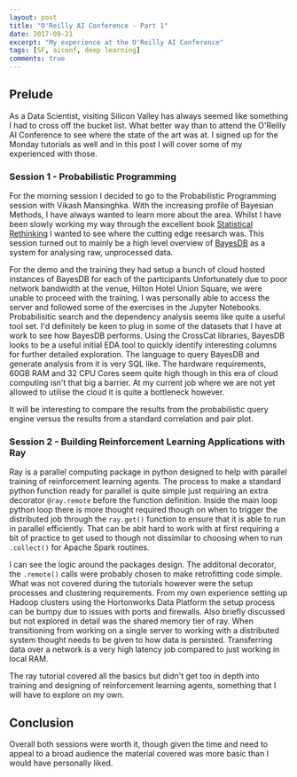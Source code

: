 ```yaml
---
layout: post
title: "O'Reilly AI Conference - Part 1"
date: 2017-09-21
excerpt: "My experience at the O'Reilly AI Conference"
tags: [SF, aiconf, deep learning]
comments: true
---
```


## Prelude

As a Data Scientist, visiting Silicon Valley has always seemed like something I had to cross off the bucket list. 
What better way than to attend the O'Reilly AI Conference to see where the state of the art was at.
I signed up for the Monday tutorials as well and in this post I will cover some of my experienced with those.

### Session 1 - Probabilistic Programming

For the morning session I decided to go to the Probabilistic Programming session with Vikash Mansinghka.
With the increasing profile of Bayesian Methods, I have always wanted to learn more about the area.
Whilst I have been slowly working my way through the excellent book [Statistical Rethinking](https://www.amazon.com/Statistical-Rethinking-Bayesian-Examples-Chapman/dp/1482253445) I wanted to see where the cutting edge reesarch was.
This session turned out to mainly be a high level overview of [BayesDB](http://probcomp.org/bayesdb/) as a system for analysing raw, unprocessed data.

For the demo and the training they had setup a bunch of cloud hosted instances of BayesDB for each of the participants Unfortunately due to poor network bandwidth at the venue, Hilton Hotel Union Square, we were unable to proceed with the training.
I was personally able to access the server and followed some of the exercises in the Jupyter Notebooks. Probabilisitic search and the dependency analysis seems like quite a useful tool set. I'd definitely be keen to plug in some of the datasets that I have at work to see how BayesDB performs.
Using the CrossCat libraries, BayesDB looks to be a useful initial EDA tool to quickly identify interesting columns for further detailed exploration.
The language to query BayesDB and generate analysis from it is very SQL like.
The hardware requirements, 60GB RAM and 32 CPU Cores seem quite high though in this era of cloud computing isn't that big a barrier. At my current job where we are not yet allowed to utilise the cloud it is quite a bottleneck however. 

It will be interesting to compare the results from the probabilistic query engine versus the results from a standard correlation and pair plot.

### Session 2 - Building Reinforcement Learning Applications with Ray

Ray is a parallel computing package in python designed to help with parallel training of reinforcement learning agents. 
The process to make a standard python function ready for parallel is quite simple just requiring an extra decorator `@ray.remote` before the function definition.
Inside the main loop python loop there is more thought required though on when to trigger the distributed job through the `ray.get()` function to ensure that it is able to run in parallel efficiently.
That can be abit hard to work with at first requiring a bit of practice to get used to though not dissimilar to choosing when to run `.collect()` for Apache Spark routines.

I can see the logic around the packages design. The additonal decorator, the `.remote()` calls were probably chosen to make retrofitting code simple. What was not covered during the tutorials however were the setup processes and clustering requirements.
From my own experience setting up Hadoop clusters using the Hortonworks Data Platform the setup process can be bumpy due to issues with ports and firewalls. Also briefly discussed but not explored in detail was the shared memory tier of ray. 
When transitioning from working on a single server to working with a distributed system thought needs to be given to how data is persisted. Transferring data over a network is a very high latency job compared to just working in local RAM.
 
The ray tutorial covered all the basics but didn't get too in depth into training and designing of reinforcement learning agents, something that I will have to explore on my own.

## Conclusion

Overall both sessions were worth it, though given the time and need to appeal to a broad audience the material covered was more basic than I would have personally liked.